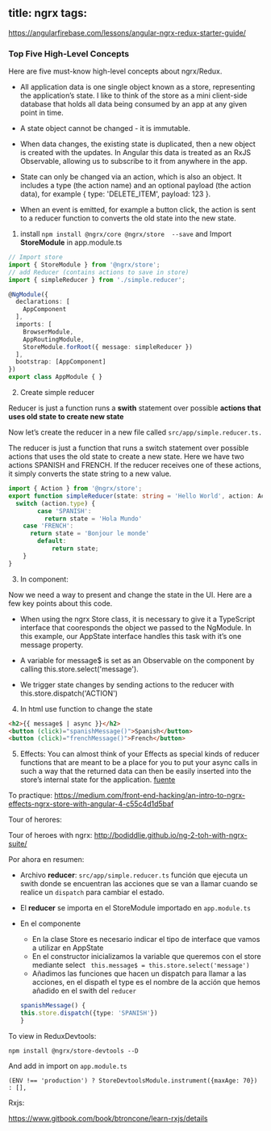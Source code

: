 title: ngrx
tags:
---

https://angularfirebase.com/lessons/angular-ngrx-redux-starter-guide/

### Top Five High-Level Concepts
Here are five must-know high-level concepts about ngrx/Redux.

* All application data is one single object known as a store, representing the application’s state. I like to think of the store as a mini client-side database that holds all data being consumed by an app at any given point in time.

* A state object cannot be changed - it is immutable.

* When data changes, the existing state is duplicated, then a new object is created with the updates. In Angular this data is treated as an RxJS Observable, allowing us to subscribe to it from anywhere in the app.

* State can only be changed via an action, which is also an object. It includes a type (the action name) and an optional payload (the action data), for example { type: 'DELETE_ITEM', payload: 123 }.

* When an event is emitted, for example a button click, the action is sent to a reducer function to converts the old state into the new state.




1. install `npm install @ngrx/core @ngrx/store  --save` and Import **StoreModule** in app.module.ts


```ts
// Import store
import { StoreModule } from '@ngrx/store';
// add Reducer (contains actions to save in store)
import { simpleReducer } from './simple.reducer';

@NgModule({
  declarations: [
    AppComponent
  ],
  imports: [
    BrowserModule,
    AppRoutingModule,
    StoreModule.forRoot({ message: simpleReducer })
  ],
  bootstrap: [AppComponent]
})
export class AppModule { }

```

2. Create simple reducer

Reducer is just a function runs a **swith** statement over possible **actions that uses old state to create new state**


Now let’s create the reducer in a new file called `src/app/simple.reducer.ts.`

The reducer is just a function that runs a switch statement over possible actions that uses the old state to create a new state. Here we have two actions SPANISH and FRENCH. If the reducer receives one of these actions, it simply converts the state string to a new value.

```ts
import { Action } from '@ngrx/store';
export function simpleReducer(state: string = 'Hello World', action: Action) {
  switch (action.type) {
		case 'SPANISH':
		  return state = 'Hola Mundo'
    case 'FRENCH':
      return state = 'Bonjour le monde'
		default:
			return state;
	}
}

```

3. In component: 

Now we need a way to present and change the state in the UI. Here are a few key points about this code.

* When using the ngrx Store class, it is necessary to give it a TypeScript interface that cooresponds the object we passed to the NgModule. In this example, our AppState interface handles this task with it’s one message property.

* A variable for message$ is set as an Observable on the component by calling this.store.select('message').

* We trigger state changes by sending actions to the reducer with this.store.dispatch('ACTION')



4. In html use function to change the state

```html
<h2>{{ message$ | async }}</h2>
<button (click)="spanishMessage()">Spanish</button>
<button (click)="frenchMessage()">French</button>
```


5. Effects:
 You can almost think of your Effects as special kinds of reducer functions that are meant to be a place for you to put your async calls in such a way that the returned data can then be easily inserted into the store’s internal state for the application. 
 [fuente](https://medium.com/@flashMasterJim/the-basics-of-ngrx-effects-effect-and-async-middleware-for-ngrx-store-in-angular-2-f25587493329)



To practique:
https://medium.com/front-end-hacking/an-intro-to-ngrx-effects-ngrx-store-with-angular-4-c55c4d1d5baf

Tour of herores:


Tour of heroes with ngrx:
http://bodiddlie.github.io/ng-2-toh-with-ngrx-suite/



Por ahora en resumen:

* Archivo **reducer**: `src/app/simple.reducer.ts` función que ejecuta un swith donde se encuentran las acciones que se van a llamar cuando se realice un `dispatch` para cambiar el estado.

* El **reducer** se importa en el StoreModule importado en `app.module.ts`

* En el componente
    * En la clase Store es necesario indicar el tipo de interface que vamos a utilizar en AppState
    * En el constructor inicializamos la variable que queremos con el store mediante select ` this.message$ = this.store.select('message')`
    * Añadimos las funciones que hacen un dispatch para llamar a las acciones, en el dispath el type es el nombre de la acción que hemos añadido en el swith del `reducer`
    ```ts
    spanishMessage() {
    this.store.dispatch({type: 'SPANISH'})
    } 
    ```

To view in ReduxDevtools:

`npm install @ngrx/store-devtools --D`

And add in import on `app.module.ts`

`(ENV !== 'production') ? StoreDevtoolsModule.instrument({maxAge: 70}) : [],`

Rxjs:

https://www.gitbook.com/book/btroncone/learn-rxjs/details

